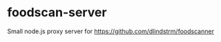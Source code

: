 foodscan-server
===============

Small node.js proxy server for https://github.com/dlindstrm/foodscanner
